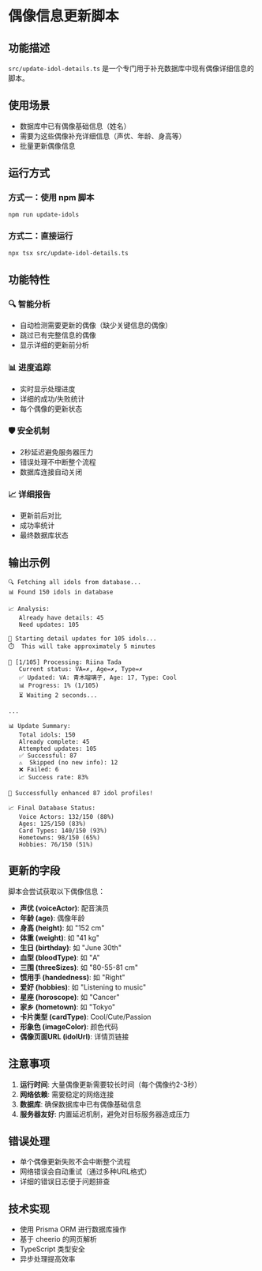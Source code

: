 # 偶像信息更新脚本

## 功能描述

`src/update-idol-details.ts` 是一个专门用于补充数据库中现有偶像详细信息的脚本。

## 使用场景

- 数据库中已有偶像基础信息（姓名）
- 需要为这些偶像补充详细信息（声优、年龄、身高等）
- 批量更新偶像信息

## 运行方式

### 方式一：使用 npm 脚本
```bash
npm run update-idols
```

### 方式二：直接运行
```bash
npx tsx src/update-idol-details.ts
```

## 功能特性

### 🔍 智能分析
- 自动检测需要更新的偶像（缺少关键信息的偶像）
- 跳过已有完整信息的偶像
- 显示详细的更新前分析

### 📊 进度追踪
- 实时显示处理进度
- 详细的成功/失败统计
- 每个偶像的更新状态

### 🛡️ 安全机制
- 2秒延迟避免服务器压力
- 错误处理不中断整个流程
- 数据库连接自动关闭

### 📈 详细报告
- 更新前后对比
- 成功率统计
- 最终数据库状态

## 输出示例

```
🔍 Fetching all idols from database...
📊 Found 150 idols in database

📈 Analysis:
   Already have details: 45
   Need updates: 105

🚀 Starting detail updates for 105 idols...
⏱️  This will take approximately 5 minutes

👤 [1/105] Processing: Riina Tada
   Current status: VA=✗, Age=✗, Type=✗
   ✅ Updated: VA: 青木瑠璃子, Age: 17, Type: Cool
   📊 Progress: 1% (1/105)
   ⏳ Waiting 2 seconds...

...

📊 Update Summary:
   Total idols: 150
   Already complete: 45
   Attempted updates: 105
   ✅ Successful: 87
   ⚠️  Skipped (no new info): 12
   ❌ Failed: 6
   📈 Success rate: 83%

🎉 Successfully enhanced 87 idol profiles!

📈 Final Database Status:
   Voice Actors: 132/150 (88%)
   Ages: 125/150 (83%)
   Card Types: 140/150 (93%)
   Hometowns: 98/150 (65%)
   Hobbies: 76/150 (51%)
```

## 更新的字段

脚本会尝试获取以下偶像信息：
- **声优 (voiceActor)**: 配音演员
- **年龄 (age)**: 偶像年龄
- **身高 (height)**: 如 "152 cm"
- **体重 (weight)**: 如 "41 kg"
- **生日 (birthday)**: 如 "June 30th"
- **血型 (bloodType)**: 如 "A"
- **三围 (threeSizes)**: 如 "80-55-81 cm"
- **惯用手 (handedness)**: 如 "Right"
- **爱好 (hobbies)**: 如 "Listening to music"
- **星座 (horoscope)**: 如 "Cancer"
- **家乡 (hometown)**: 如 "Tokyo"
- **卡片类型 (cardType)**: Cool/Cute/Passion
- **形象色 (imageColor)**: 颜色代码
- **偶像页面URL (idolUrl)**: 详情页链接

## 注意事项

1. **运行时间**: 大量偶像更新需要较长时间（每个偶像约2-3秒）
2. **网络依赖**: 需要稳定的网络连接
3. **数据库**: 确保数据库中已有偶像基础信息
4. **服务器友好**: 内置延迟机制，避免对目标服务器造成压力

## 错误处理

- 单个偶像更新失败不会中断整个流程
- 网络错误会自动重试（通过多种URL格式）
- 详细的错误日志便于问题排查

## 技术实现

- 使用 Prisma ORM 进行数据库操作
- 基于 cheerio 的网页解析
- TypeScript 类型安全
- 异步处理提高效率 